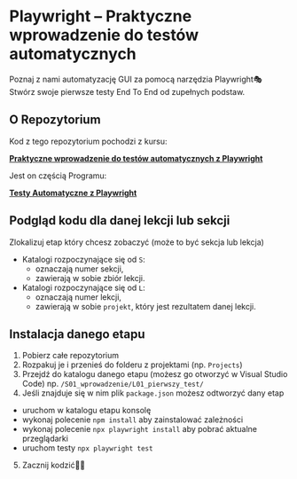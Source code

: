 # Playwright – Praktyczne wprowadzenie do testów automatycznych

Poznaj z nami automatyzację GUI za pomocą narzędzia Playwright🎭  
Stwórz swoje pierwsze testy End To End od zupełnych podstaw.

## O Repozytorium

Kod z tego repozytorium pochodzi z kursu:

[**Praktyczne wprowadzenie do testów automatycznych z Playwright**](https://jaktestowac.pl/course/playwright-wprowadzenie/)

Jest on częścią Programu:

[**Testy Automatyczne z Playwright**](https://jaktestowac.pl/playwright)

## Podgląd kodu dla danej lekcji lub sekcji

Zlokalizuj etap który chcesz zobaczyć (może to być sekcja lub lekcja)

- Katalogi rozpoczynające się od `S`:
  - oznaczają numer sekcji,
  - zawierają w sobie zbiór lekcji.
- Katalogi rozpoczynające się od `L`:
  - oznaczają numer lekcji,
  - zawierają w sobie `projekt`, który jest rezultatem danej lekcji.

## Instalacja danego etapu

1. Pobierz całe repozytorium
2. Rozpakuj je i przenieś do folderu z projektami (np. `Projects`)
3. Przejdź do katalogu danego etapu (możesz go otworzyć w Visual Studio Code) np. `/S01_wprowadzenie/L01_pierwszy_test/`
4. Jeśli znajduje się w nim plik `package.json` możesz odtworzyć dany etap

- uruchom w katalogu etapu konsolę
- wykonaj polecenie `npm install` aby zainstalować zależności
- wykonaj polecenie `npx playwright install` aby pobrać aktualne przeglądarki
- uruchom testy `npx playwright test`

5. Zacznij kodzić🧑‍💻
